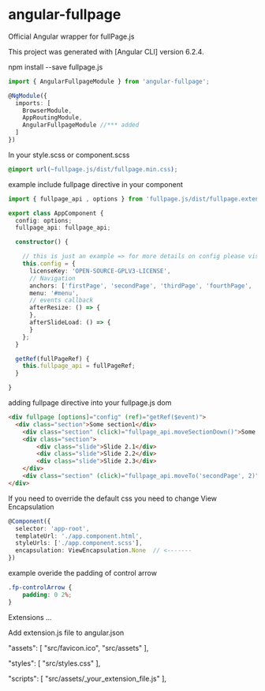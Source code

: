 # angular-fullpage
Official Angular wrapper for fullPage.js

This project was generated with [Angular CLI] version 6.2.4.


npm install --save fullpage.js


```typescript
import { AngularFullpageModule } from 'angular-fullpage';

@NgModule({
  imports: [
    BrowserModule,
    AppRoutingModule,
    AngularFullpageModule //*** added
  ]
})
```

In your style.scss or component.scss

```css
@import url(~fullpage.js/dist/fullpage.min.css);
```

example include fullpage directive in your component

```typescript
import { fullpage_api , options } from 'fullpage.js/dist/fullpage.extensions.min';

export class AppComponent {
  config: options;
  fullpage_api: fullpage_api;

  constructor() {

    // this is just an example => for more details on config please visit fullPage.js docs
    this.config = {
      licenseKey: 'OPEN-SOURCE-GPLV3-LICENSE',
      // Navigation
      anchors: ['firstPage', 'secondPage', 'thirdPage', 'fourthPage', 'lastPage'],
      menu: '#menu',
      // events callback
      afterResize: () => {
      },
      afterSlideLoad: () => {
      }
    };
  }

  getRef(fullPageRef) {
    this.fullpage_api = fullPageRef;
  }

}

```

adding fullpage directive into your fullpage.js dom
```html
<div fullpage [options]="config" (ref)="getRef($event)">
  <div class="section">Some section1</div>
	<div class="section" (click)="fullpage_api.moveSectionDown()">Some section2</div>
	<div class="section">
		<div class="slide">Slide 2.1</div>
		<div class="slide">Slide 2.2</div>
		<div class="slide">Slide 2.3</div>
	</div>
	<div class="section" (click)="fullpage_api.moveTo('secondPage', 2)">Some section4</div>
</div>
```

If you need to override the default css you need to change View Encapsulation

```typescript
@Component({
  selector: 'app-root',
  templateUrl: './app.component.html',
  styleUrls: ['./app.component.scss'],
  encapsulation: ViewEncapsulation.None  // <-------
})
```

example overide the padding of control arrow

```css
.fp-controlArrow {
    padding: 0 2%;
}
```


Extensions
...

Add extension.js file to angular.json

"assets": [
  "src/favicon.ico",
  "src/assets"
],

"styles": [
  "src/styles.css"
],

"scripts": [
  "src/assets/_your_extension_file.js"
],